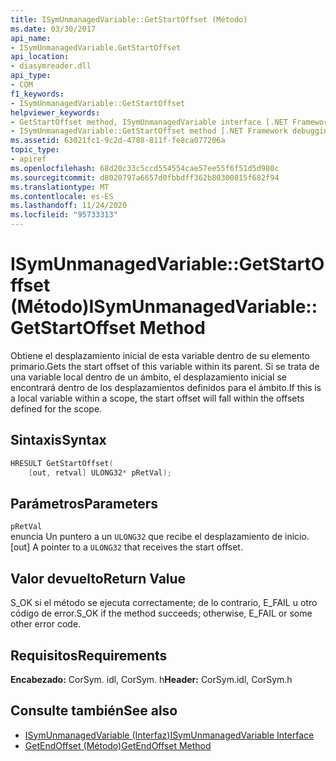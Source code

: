 ```yaml
---
title: ISymUnmanagedVariable::GetStartOffset (Método)
ms.date: 03/30/2017
api_name:
- ISymUnmanagedVariable.GetStartOffset
api_location:
- diasymreader.dll
api_type:
- COM
f1_keywords:
- ISymUnmanagedVariable::GetStartOffset
helpviewer_keywords:
- GetStartOffset method, ISymUnmanagedVariable interface [.NET Framework debugging]
- ISymUnmanagedVariable::GetStartOffset method [.NET Framework debugging]
ms.assetid: 63021fc1-9c2d-4788-811f-fe8ca077206a
topic_type:
- apiref
ms.openlocfilehash: 68d20c33c5ccd554554cae57ee55f6f51d5d980c
ms.sourcegitcommit: d8020797a6657d0fbbdff362b80300815f682f94
ms.translationtype: MT
ms.contentlocale: es-ES
ms.lasthandoff: 11/24/2020
ms.locfileid: "95733313"
---
```

# <a name="isymunmanagedvariablegetstartoffset-method"></a><span data-ttu-id="c570a-102">ISymUnmanagedVariable::GetStartOffset (Método)</span><span class="sxs-lookup"><span data-stu-id="c570a-102">ISymUnmanagedVariable::GetStartOffset Method</span></span>

<span data-ttu-id="c570a-103">Obtiene el desplazamiento inicial de esta variable dentro de su elemento primario.</span><span class="sxs-lookup"><span data-stu-id="c570a-103">Gets the start offset of this variable within its parent.</span></span> <span data-ttu-id="c570a-104">Si se trata de una variable local dentro de un ámbito, el desplazamiento inicial se encontrará dentro de los desplazamientos definidos para el ámbito.</span><span class="sxs-lookup"><span data-stu-id="c570a-104">If this is a local variable within a scope, the start offset will fall within the offsets defined for the scope.</span></span>  
  
## <a name="syntax"></a><span data-ttu-id="c570a-105">Sintaxis</span><span class="sxs-lookup"><span data-stu-id="c570a-105">Syntax</span></span>  
  
```cpp  
HRESULT GetStartOffset(  
    [out, retval] ULONG32* pRetVal);  
```  
  
## <a name="parameters"></a><span data-ttu-id="c570a-106">Parámetros</span><span class="sxs-lookup"><span data-stu-id="c570a-106">Parameters</span></span>  

 `pRetVal`  
 <span data-ttu-id="c570a-107">enuncia Un puntero a un `ULONG32` que recibe el desplazamiento de inicio.</span><span class="sxs-lookup"><span data-stu-id="c570a-107">[out] A pointer to a `ULONG32` that receives the start offset.</span></span>  
  
## <a name="return-value"></a><span data-ttu-id="c570a-108">Valor devuelto</span><span class="sxs-lookup"><span data-stu-id="c570a-108">Return Value</span></span>  

 <span data-ttu-id="c570a-109">S_OK si el método se ejecuta correctamente; de lo contrario, E_FAIL u otro código de error.</span><span class="sxs-lookup"><span data-stu-id="c570a-109">S_OK if the method succeeds; otherwise, E_FAIL or some other error code.</span></span>  
  
## <a name="requirements"></a><span data-ttu-id="c570a-110">Requisitos</span><span class="sxs-lookup"><span data-stu-id="c570a-110">Requirements</span></span>  

 <span data-ttu-id="c570a-111">**Encabezado:** CorSym. idl, CorSym. h</span><span class="sxs-lookup"><span data-stu-id="c570a-111">**Header:** CorSym.idl, CorSym.h</span></span>  
  
## <a name="see-also"></a><span data-ttu-id="c570a-112">Consulte también</span><span class="sxs-lookup"><span data-stu-id="c570a-112">See also</span></span>

- [<span data-ttu-id="c570a-113">ISymUnmanagedVariable (Interfaz)</span><span class="sxs-lookup"><span data-stu-id="c570a-113">ISymUnmanagedVariable Interface</span></span>](isymunmanagedvariable-interface.md)
- [<span data-ttu-id="c570a-114">GetEndOffset (Método)</span><span class="sxs-lookup"><span data-stu-id="c570a-114">GetEndOffset Method</span></span>](isymunmanagedvariable-getendoffset-method.md)
